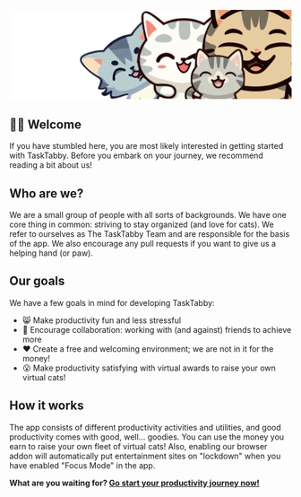 ![Tabby Banner](https://github.com/TaskTabby/.github/blob/main/Banner3.png)

## 👋😸 Welcome

If you have stumbled here, you are most likely interested in getting started with TaskTabby. Before you embark on your journey, we recommend reading a bit about us!

## Who are we?

We are a small group of people with all sorts of backgrounds. We have one core thing in common: striving to stay organized (and love for cats). We refer to ourselves as The TaskTabby Team and are responsible for the basis of the app. We also encourage any pull requests if you want to give us a helping hand (or paw). 

## Our goals

We have a few goals in mind for developing TaskTabby:
- 😸 Make productivity fun and less stressful 
- 🙏 Encourage collaboration: working with (and against) friends to achieve more
- ❤️ Create a free and welcoming environment; we are not in it for the money!
- 😮 Make productivity satisfying with virtual awards to raise your own virtual cats!

## How it works

The app consists of different productivity activities and utilities, and good productivity comes with good, well... goodies. You can use the money you earn to raise your own fleet of virtual cats! Also, enabling our browser addon will automatically put entertainment sites on "lockdown" when you have enabled "Focus Mode" in the app.

**What are you waiting for? [Go start your productivity journey now!]()**
